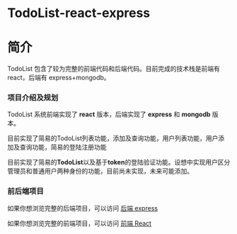 # TodoList-react-express

# 简介

TodoList 包含了较为完整的前端代码和后端代码。目前完成的技术栈是前端有 react，后端有 express+mongodb。

### 项目介绍及规划

TodoList 系统前端实现了 **react** 版本，后端实现了 **express** 和 **mongodb** 版本。

目前实现了简易的TodoList列表功能，添加及查询功能，用户列表功能，用户添加及查询功能，简易的登陆注册功能

目前实现了简易的**TodoList**以及基于**token**的登陆验证功能。设想中实现用户区分管理员和普通用户两种身份的功能，目前尚未实现，未来可能添加。


### 前后端项目

如果你想浏览完整的后端项目，可以访问 [后端 express](https://github.com/SCP2024/TodoList-react-express/tree/express)

如果你想浏览完整的前端项目，可以访问 [前端 React](https://github.com/SCP2024/TodoList-react-express/tree/react)
